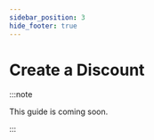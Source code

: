 ```yaml
---
sidebar_position: 3
hide_footer: true
---
```


# Create a Discount

:::note

This guide is coming soon.

:::
